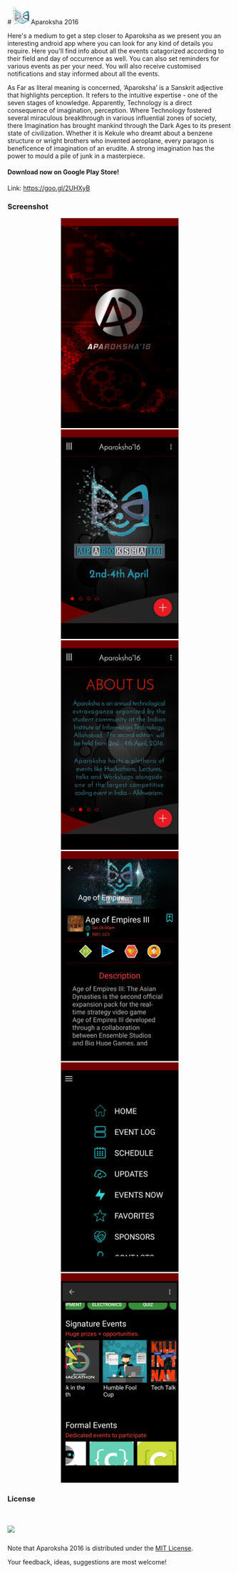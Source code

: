 #<img src = "https://raw.githubusercontent.com/Aparoksha/App_2016/master/app/src/main/res/drawable/home_pic1.png" width="40" /> Aparoksha 2016

Here's a medium to get a step closer to Aparoksha as we present you an interesting android app where you can look for any kind of details you require. Here you'll find info about all the events catagorized according to their field and day of occurrence as well. You can also set reminders for various events as per your need. You will also receive customised notifications and stay informed about all the events.

As Far as literal meaning is concerned, ‘Aparoksha’ is a Sanskrit adjective that highlights perception. It refers to the intuitive expertise - one of the seven stages of knowledge. Apparently, Technology is a direct consequence of imagination, perception. Where Technology fostered several miraculous breakthrough in various influential zones of society, there Imagination has brought mankind through the Dark Ages to its present state of civilization. Whether it is Kekule who dreamt about a benzene structure or wright brothers who invented aeroplane, every paragon is beneficence of imagination of an erudite. A strong imagination has the power to mould a pile of junk in a masterpiece.


#### Download now on Google Play Store!
Link: https://goo.gl/2UHXyB

### Screenshot

<p align="center">
  <img src="https://raw.githubusercontent.com/Aparoksha/App_2016/master/res/1%20(1).png" width="264" alt="Screenshot"/>
  <img src="https://raw.githubusercontent.com/Aparoksha/App_2016/master/res/2.png" width="264" alt="Screenshot"/>
  <img src="https://raw.githubusercontent.com/Aparoksha/App_2016/master/res/3.png" width="264" alt="Screenshot"/>
  <img src="https://raw.githubusercontent.com/Aparoksha/App_2016/master/res/5.png" width="264" alt="Screenshot"/>
  <img src="https://raw.githubusercontent.com/Aparoksha/App_2016/master/res/1.png" width="264" alt="Screenshot"/>
  <img src="https://raw.githubusercontent.com/Aparoksha/App_2016/master/res/4.png" width="264" alt="Screenshot"/>
  
</p>


### License
# <img src="https://img.shields.io/badge/license-MIT-blue.svg?style=flat" width="80" />
Note that Aparoksha 2016 is distributed under the [MIT License](http://opensource.org/licenses/MIT).

Your feedback, ideas, suggestions are most welcome!

